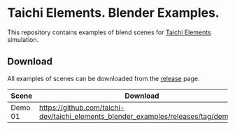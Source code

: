 # Taichi Elements. Blender Examples.

This repository contains examples of blend scenes for [Taichi Elements](https://github.com/taichi-dev/taichi_elements) simulation.

## Download

All examples of scenes can be downloaded from the [release](https://github.com/taichi-dev/taichi_elements_blender_examples/releases) page.

| Scene         | Download                                                                            | Video                                                      | Works on commit                                                                              |
| ------------- |-------------------------------------------------------------------------------------| -----------------------------------------------------------|----------------------------------------------------------------------------------------------|
| Demo 01       | https://github.com/taichi-dev/taichi_elements_blender_examples/releases/tag/demo_01 | https://thumbs.gfycat.com/WeeklyUnripeGoldeneye-mobile.mp4 |https://github.com/taichi-dev/taichi_elements/commit/5b321b29bf6ee640669c423cbe6f3cad7175c837 |
